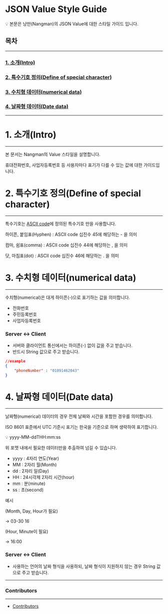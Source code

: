 # JSON Value Style Guide

<aside>
💡 본문은 낭만(Nangman)의 JSON Value에 대한 스타일 가이드 입니다.

</aside>


## 목차
---
### [1. 소개(Intro)](https://github.com/Nangman-corp/JSON-Value-Style-Guide/blob/main/README.md#1-%EC%86%8C%EA%B0%9Cintro-1)
### [2. 특수기호 정의(Define of special character)](https://github.com/Nangman-corp/JSON-Value-Style-Guide/blob/main/README.md#2-%ED%8A%B9%EC%88%98%EA%B8%B0%ED%98%B8-%EC%A0%95%EC%9D%98define-of-special-character-1)
### [3. 수치형 데이터(numerical data)](https://github.com/Nangman-corp/JSON-Value-Style-Guide/blob/main/README.md#3-%EC%88%98%EC%B9%98%ED%98%95-%EB%8D%B0%EC%9D%B4%ED%84%B0numerical-data-1)
### [4. 날짜형 데이터(Date data)](https://github.com/Nangman-corp/JSON-Value-Style-Guide/blob/main/README.md#4-%EB%82%A0%EC%A7%9C%ED%98%95-%EB%8D%B0%EC%9D%B4%ED%84%B0date-data-1)

---

# 1. 소개(Intro)

---

본 문서는 Nangman의 Value 스타일을 설명합니다.

휴대전화번호, 사업자등록번호 등 사용자마다 표기가 다를 수 있는 값에 대한 가이드입니다.

# 2. 특수기호 정의(Define of special character)

---

특수기호는 [ASCII code](https://xn--ko-jnk.wikipedia.org/wiki/ASCII)에 정의된 특수기호 만을 사용합니다.
    

하이픈, 붙임표(Hyphen) : ASCII code 십진수 45에 해당하는 - 을 의미

컴마, 쉼표(comma) : ASCII code 십진수 44에 해당하는 , 을 의미

닷, 마침표(dot) : ASCII code 십진수 46에 해당하는 . 을 의미

# 3. 수치형 데이터(numerical data)

---

수치형(numerical)은 대게 하이픈(-)으로 표기하는 값을 의미합니다.

- 전화번호
- 주민등록번호
- 사업자등록번호

### Server ↔ Client

- 서버와 클라이언트 통신에서는 하이픈(-) 없이 값을 주고 받습니다.
- 반드시 String 값으로 주고 받습니다.

```json
//example
{
	"phoneNumber" : "01091462043"
}
```

# 4. 날짜형 데이터(Date data)

---

날짜형(numerical) 데이터의 경우 전체 날짜와 시간을 포함한 경우를 의미합니다.

ISO 8601 표준에서 UTC 기준시 표기는 한국을 기준으로 하며 생략하여 표기합니다.

<aside>
💡 yyyy-MM-ddTHH:mm:ss

</aside>

위 포맷 내에서 필요한 데이터만을 추출하여 넘길 수 있습니다.

- yyyy : 4자리 연도(Year)
- MM : 2자리 월(Month)
- dd : 2자리 일(Day)
- HH : 24시각제 2자리 시간(hour)
- mm : 분(minute)
- ss : 초(second)

예시 

(Month, Day, Hour가 필요)

→ 03-30 16

(Hour, Minute이 필요)

→ 16:00

### Server ↔ Client

- 사용하는 언어의 날짜 형식을 사용하되, 날짜 형식이 지원하지 않는 경우 String 값으로 주고 받습니다.

---

### Contributors
---
- [Contributors](https://github.com/Nangman-corp/JSON-Value-Style-Guide/graphs/contributors)
